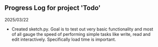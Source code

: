 ## Progress Log for project 'Todo'

2025/03/22
- Created sketch.py. Goal is to test out very basic functionality and most of all gauge the speed of performing simple tasks like write, read and edit interactively. Specifically load time is important.
